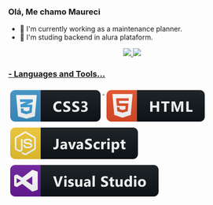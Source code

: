 ### Olá, Me chamo Maureci

- 🔭 I'm currently working as a maintenance planner.
- 🌱 I'm studing backend in alura plataform.

<div align="center">
  <a href="https://github.com/maurecisoares">
  <img height="180em" src="https://github-readme-stats.vercel.app/api?username=maurecisoares&show_icons=true&theme=dark&include_all_commits=true&count_private=true"/>
  <img height="130em" src="https://github-readme-stats.vercel.app/api/top-langs/?username=maurecisoares&layout=compact&langs_count=7&theme=dark"/>
</div>

  ### - Languages and Tools...

  <a href="#">
    <img src="svg/css3.svg" alt="css3" style="vertical-align:top; margin:6px 4px">
  </a>  

  <a href="#">
    <img src="svg/html.svg" alt="html" style="vertical-align:top; margin:6px 4px">
  </a>  

  <a href="#">
    <img src="svg/js.svg" alt="js" style="vertical-align:top; margin:6px 4px">
  </a>  
  <a href="#">
    <img src="svg/visualstudio.svg" alt="visualstudio" style="vertical-align:top; margin:6px 4px">
  </a> 

</p>
